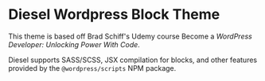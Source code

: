# Diesel Wordpress Block Theme

This theme is based off Brad Schiff's Udemy course Become a *WordPress Developer: Unlocking Power With Code*.

Diesel supports SASS/SCSS, JSX compilation for blocks, and other features provided by the `@wordpress/scripts` NPM package.